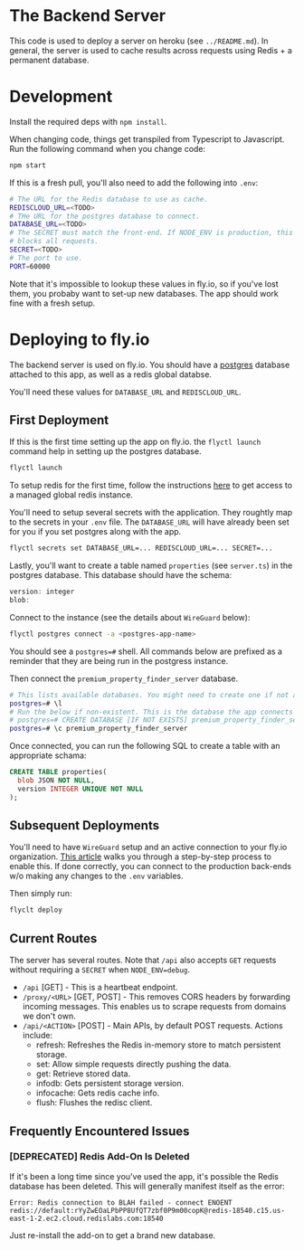 # The Backend Server

This code is used to deploy a server on heroku (see `../README.md`). In general, the server is used to cache results across requests using Redis + a permanent database.

# Development

Install the required deps with `npm install`.

When changing code, things get transpiled from Typescript to Javascript. Run the following command when you change code:

```sh
npm start
```

If this is a fresh pull, you'll also need to add the following into `.env`:

```sh
# The URL for the Redis database to use as cache.
REDISCLOUD_URL=<TODO>
# THe URL for the postgres database to connect.
DATABASE_URL=<TODO>
# The SECRET must match the front-end. If NODE_ENV is production, this secret
# blocks all requests.
SECRET=<TODO>
# The port to use.
PORT=60000
```

Note that it's impossible to lookup these values in fly.io, so if you've lost them, you probaby want to set-up new databases. The app should work fine with a fresh setup.

# Deploying to fly.io

The backend server is used on fly.io. You should have a [postgres](https://fly.io/docs/reference/postgres-whats-next/) database attached to this app, as well as a redis global databse. 

You'll need these values for `DATABASE_URL` and `REDISCLOUD_URL`. 

## First Deployment 

If this is the first time setting up the app on fly.io. the `flyctl launch` command help in setting up the postgres database.

```sh
flyctl launch
```

To setup redis for the first time, follow the instructions [here](https://fly.io/docs/reference/redis/) to get access to a managed global redis instance.

You'll need to setup several secrets with the application. They roughtly map to the secrets in your `.env` file. The `DATABASE_URL` will have already been set for you if you set postgres along with the app.

```sh
flyctl secrets set DATABASE_URL=... REDISCLOUD_URL=... SECRET=... 
```

Lastly, you'll want to create a table named `properties` (see `server.ts`) in the postgres database. This database should have the schema:

```js
version: integer
blob: 
```

Connect to the instance (see the details about `WireGuard` below):
```sh
flyctl postgres connect -a <postgres-app-name>
```
You should see a `postgres=#` shell. All commands below are prefixed as a reminder that they are being run in the postgress instance.

Then connect the `premium_property_finder_server` database.

```sh
# This lists available databases. You might need to create one if not available.
postgres=# \l
# Run the below if non-existent. This is the database the app connects to.
# postgres=# CREATE DATABASE [IF NOT EXISTS] premium_property_finder_server;
postgres=# \c premium_property_finder_server
```

Once connected, you can run the following SQL to create a table with an appropriate schama:
```sql
CREATE TABLE properties(
  blob JSON NOT NULL,
  version INTEGER UNIQUE NOT NULL
);
```

## Subsequent Deployments

You'll need to have `WireGuard` setup and an active connection to your fly.io organization. [This article](https://fly.io/docs/reference/private-networking/) walks you through a step-by-step process to enable this. If done correctly, you can connect to the production back-ends w/o making any changes to the `.env` variables.


Then simply run:

```sh
flyclt deploy
```

## Current Routes

The server has several routes. Note that `/api` also accepts `GET` requests without requiring a `SECRET` when `NODE_ENV=debug`.

- `/api` [GET] - This is a heartbeat endpoint.
- `/proxy/<URL>` [GET, POST] - This removes CORS headers by forwarding incoming messages. This enables us to scrape requests from domains we don't own.
- `/api/<ACTION>` [POST] - Main APIs, by default POST requests. Actions include:
  - refresh: Refreshes the Redis in-memory store to match persistent storage.
  - set: Allow simple requests directly pushing the data.
  - get: Retrieve stored data.
  - infodb: Gets persistent storage version.
  - infocache: Gets redis cache info.
  - flush: Flushes the redisc client.


## Frequently Encountered Issues

### [DEPRECATED] Redis Add-On Is Deleted

If it's been a long time since you've used the app, it's possible the Redis database has been deleted. This will generally manifest itself as the error:

```
Error: Redis connection to BLAH failed - connect ENOENT redis://default:rYyZwEOaLPbPP8UfQT7zbf0P9m00copK@redis-18540.c15.us-east-1-2.ec2.cloud.redislabs.com:18540
```

Just re-install the add-on to get a brand new database.